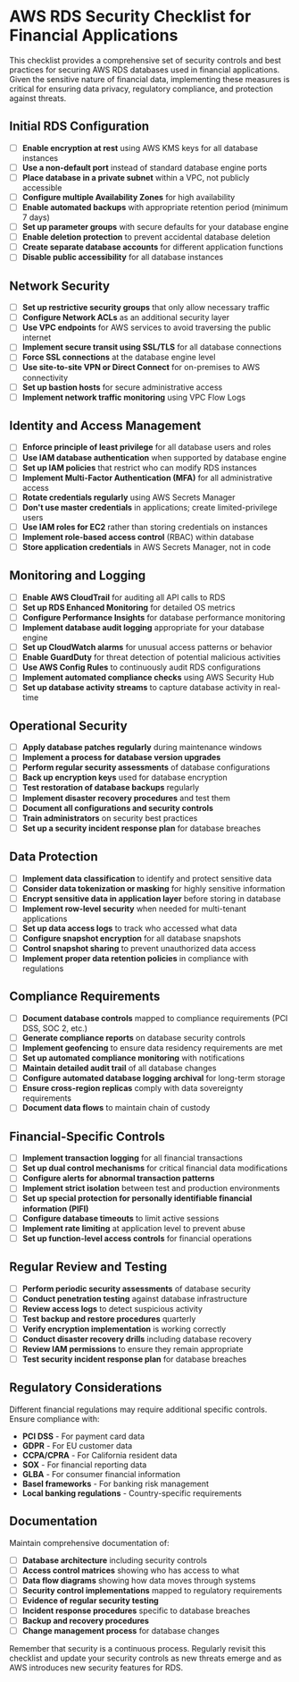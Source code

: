 # AWS RDS Security Checklist for Financial Applications

This checklist provides a comprehensive set of security controls and best practices for securing AWS RDS databases used in financial applications. Given the sensitive nature of financial data, implementing these measures is critical for ensuring data privacy, regulatory compliance, and protection against threats.

## Initial RDS Configuration

- [ ] **Enable encryption at rest** using AWS KMS keys for all database instances
- [ ] **Use a non-default port** instead of standard database engine ports
- [ ] **Place database in a private subnet** within a VPC, not publicly accessible
- [ ] **Configure multiple Availability Zones** for high availability
- [ ] **Enable automated backups** with appropriate retention period (minimum 7 days)
- [ ] **Set up parameter groups** with secure defaults for your database engine
- [ ] **Enable deletion protection** to prevent accidental database deletion
- [ ] **Create separate database accounts** for different application functions
- [ ] **Disable public accessibility** for all database instances

## Network Security

- [ ] **Set up restrictive security groups** that only allow necessary traffic
- [ ] **Configure Network ACLs** as an additional security layer
- [ ] **Use VPC endpoints** for AWS services to avoid traversing the public internet
- [ ] **Implement secure transit using SSL/TLS** for all database connections
- [ ] **Force SSL connections** at the database engine level
- [ ] **Use site-to-site VPN or Direct Connect** for on-premises to AWS connectivity
- [ ] **Set up bastion hosts** for secure administrative access
- [ ] **Implement network traffic monitoring** using VPC Flow Logs

## Identity and Access Management

- [ ] **Enforce principle of least privilege** for all database users and roles
- [ ] **Use IAM database authentication** when supported by database engine
- [ ] **Set up IAM policies** that restrict who can modify RDS instances
- [ ] **Implement Multi-Factor Authentication (MFA)** for all administrative access
- [ ] **Rotate credentials regularly** using AWS Secrets Manager
- [ ] **Don't use master credentials** in applications; create limited-privilege users
- [ ] **Use IAM roles for EC2** rather than storing credentials on instances
- [ ] **Implement role-based access control** (RBAC) within database
- [ ] **Store application credentials** in AWS Secrets Manager, not in code

## Monitoring and Logging

- [ ] **Enable AWS CloudTrail** for auditing all API calls to RDS
- [ ] **Set up RDS Enhanced Monitoring** for detailed OS metrics
- [ ] **Configure Performance Insights** for database performance monitoring
- [ ] **Implement database audit logging** appropriate for your database engine
- [ ] **Set up CloudWatch alarms** for unusual access patterns or behavior
- [ ] **Enable GuardDuty** for threat detection of potential malicious activities
- [ ] **Use AWS Config Rules** to continuously audit RDS configurations
- [ ] **Implement automated compliance checks** using AWS Security Hub
- [ ] **Set up database activity streams** to capture database activity in real-time

## Operational Security

- [ ] **Apply database patches regularly** during maintenance windows
- [ ] **Implement a process for database version upgrades**
- [ ] **Perform regular security assessments** of database configurations
- [ ] **Back up encryption keys** used for database encryption
- [ ] **Test restoration of database backups** regularly
- [ ] **Implement disaster recovery procedures** and test them
- [ ] **Document all configurations and security controls**
- [ ] **Train administrators** on security best practices
- [ ] **Set up a security incident response plan** for database breaches

## Data Protection

- [ ] **Implement data classification** to identify and protect sensitive data
- [ ] **Consider data tokenization or masking** for highly sensitive information
- [ ] **Encrypt sensitive data in application layer** before storing in database
- [ ] **Implement row-level security** when needed for multi-tenant applications
- [ ] **Set up data access logs** to track who accessed what data
- [ ] **Configure snapshot encryption** for all database snapshots
- [ ] **Control snapshot sharing** to prevent unauthorized data access
- [ ] **Implement proper data retention policies** in compliance with regulations

## Compliance Requirements

- [ ] **Document database controls** mapped to compliance requirements (PCI DSS, SOC 2, etc.)
- [ ] **Generate compliance reports** on database security controls
- [ ] **Implement geofencing** to ensure data residency requirements are met
- [ ] **Set up automated compliance monitoring** with notifications
- [ ] **Maintain detailed audit trail** of all database changes
- [ ] **Configure automated database logging archival** for long-term storage
- [ ] **Ensure cross-region replicas** comply with data sovereignty requirements
- [ ] **Document data flows** to maintain chain of custody

## Financial-Specific Controls

- [ ] **Implement transaction logging** for all financial transactions
- [ ] **Set up dual control mechanisms** for critical financial data modifications
- [ ] **Configure alerts for abnormal transaction patterns**
- [ ] **Implement strict isolation** between test and production environments
- [ ] **Set up special protection for personally identifiable financial information (PIFI)**
- [ ] **Configure database timeouts** to limit active sessions
- [ ] **Implement rate limiting** at application level to prevent abuse
- [ ] **Set up function-level access controls** for financial operations

## Regular Review and Testing

- [ ] **Perform periodic security assessments** of database security
- [ ] **Conduct penetration testing** against database infrastructure
- [ ] **Review access logs** to detect suspicious activity
- [ ] **Test backup and restore procedures** quarterly
- [ ] **Verify encryption implementation** is working correctly
- [ ] **Conduct disaster recovery drills** including database recovery
- [ ] **Review IAM permissions** to ensure they remain appropriate
- [ ] **Test security incident response plan** for database breaches

## Regulatory Considerations

Different financial regulations may require additional specific controls. Ensure compliance with:

- **PCI DSS** - For payment card data
- **GDPR** - For EU customer data
- **CCPA/CPRA** - For California resident data
- **SOX** - For financial reporting data
- **GLBA** - For consumer financial information
- **Basel frameworks** - For banking risk management
- **Local banking regulations** - Country-specific requirements

## Documentation

Maintain comprehensive documentation of:

- [ ] **Database architecture** including security controls
- [ ] **Access control matrices** showing who has access to what
- [ ] **Data flow diagrams** showing how data moves through systems
- [ ] **Security control implementations** mapped to regulatory requirements
- [ ] **Evidence of regular security testing**
- [ ] **Incident response procedures** specific to database breaches
- [ ] **Backup and recovery procedures**
- [ ] **Change management process** for database changes

Remember that security is a continuous process. Regularly revisit this checklist and update your security controls as new threats emerge and as AWS introduces new security features for RDS.